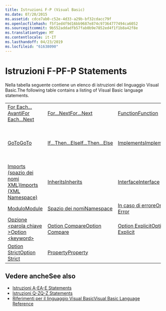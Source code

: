 ```yaml
---
title: Istruzioni F-P (Visual Basic)
ms.date: 07/20/2015
ms.assetid: cdce7ab0-c52e-4d33-a29b-bf32cdacc79f
ms.openlocfilehash: f5f1ed4f9d16bb9687e874c97364777494ca6052
ms.sourcegitcommit: 9b552addadfb57fab0b9e7852ed4f1f1b8a42f8e
ms.translationtype: MT
ms.contentlocale: it-IT
ms.lasthandoff: 04/23/2019
ms.locfileid: "61638090"
---
```

# <a name="f-p-statements"></a><span data-ttu-id="030d5-102">Istruzioni F-P</span><span class="sxs-lookup"><span data-stu-id="030d5-102">F-P Statements</span></span>
<span data-ttu-id="030d5-103">Nella tabella seguente contiene un elenco di istruzioni del linguaggio Visual Basic.</span><span class="sxs-lookup"><span data-stu-id="030d5-103">The following table contains a listing of Visual Basic language statements.</span></span>  
  
|||||  
|---|---|---|---|  
|[<span data-ttu-id="030d5-104">For Each... Avanti</span><span class="sxs-lookup"><span data-stu-id="030d5-104">For Each...Next</span></span>](../../../visual-basic/language-reference/statements/for-each-next-statement.md)|[<span data-ttu-id="030d5-105">For...Next</span><span class="sxs-lookup"><span data-stu-id="030d5-105">For...Next</span></span>](../../../visual-basic/language-reference/statements/for-next-statement.md)|[<span data-ttu-id="030d5-106">Function</span><span class="sxs-lookup"><span data-stu-id="030d5-106">Function</span></span>](../../../visual-basic/language-reference/statements/function-statement.md)|[<span data-ttu-id="030d5-107">Get</span><span class="sxs-lookup"><span data-stu-id="030d5-107">Get</span></span>](../../../visual-basic/language-reference/statements/get-statement.md)|  
|[<span data-ttu-id="030d5-108">GoTo</span><span class="sxs-lookup"><span data-stu-id="030d5-108">GoTo</span></span>](../../../visual-basic/language-reference/statements/goto-statement.md)|[<span data-ttu-id="030d5-109">If...Then...Else</span><span class="sxs-lookup"><span data-stu-id="030d5-109">If...Then...Else</span></span>](../../../visual-basic/language-reference/statements/if-then-else-statement.md)|[<span data-ttu-id="030d5-110">Implements</span><span class="sxs-lookup"><span data-stu-id="030d5-110">Implements</span></span>](../../../visual-basic/language-reference/statements/implements-statement.md)|[<span data-ttu-id="030d5-111">Imports (spazio dei nomi e tipo .NET)</span><span class="sxs-lookup"><span data-stu-id="030d5-111">Imports (.NET Namespace and Type)</span></span>](../../../visual-basic/language-reference/statements/imports-statement-net-namespace-and-type.md)|  
|[<span data-ttu-id="030d5-112">Imports (spazio dei nomi XML)</span><span class="sxs-lookup"><span data-stu-id="030d5-112">Imports (XML Namespace)</span></span>](../../../visual-basic/language-reference/statements/imports-statement-xml-namespace.md)|[<span data-ttu-id="030d5-113">Inherits</span><span class="sxs-lookup"><span data-stu-id="030d5-113">Inherits</span></span>](../../../visual-basic/language-reference/statements/inherits-statement.md)|[<span data-ttu-id="030d5-114">Interface</span><span class="sxs-lookup"><span data-stu-id="030d5-114">Interface</span></span>](../../../visual-basic/language-reference/statements/interface-statement.md)|[<span data-ttu-id="030d5-115">Mid</span><span class="sxs-lookup"><span data-stu-id="030d5-115">Mid</span></span>](../../../visual-basic/language-reference/statements/mid-statement.md)|  
|[<span data-ttu-id="030d5-116">Modulo</span><span class="sxs-lookup"><span data-stu-id="030d5-116">Module</span></span>](../../../visual-basic/language-reference/statements/module-statement.md)|[<span data-ttu-id="030d5-117">Spazio dei nomi</span><span class="sxs-lookup"><span data-stu-id="030d5-117">Namespace</span></span>](../../../visual-basic/language-reference/statements/namespace-statement.md)|[<span data-ttu-id="030d5-118">In caso di errore</span><span class="sxs-lookup"><span data-stu-id="030d5-118">On Error</span></span>](../../../visual-basic/language-reference/statements/on-error-statement.md)|[<span data-ttu-id="030d5-119">Operator</span><span class="sxs-lookup"><span data-stu-id="030d5-119">Operator</span></span>](../../../visual-basic/language-reference/statements/operator-statement.md)|  
|[<span data-ttu-id="030d5-120">Opzione \<parola chiave ></span><span class="sxs-lookup"><span data-stu-id="030d5-120">Option \<keyword></span></span>](../../../visual-basic/language-reference/statements/option-keyword-statement.md)|[<span data-ttu-id="030d5-121">Option Compare</span><span class="sxs-lookup"><span data-stu-id="030d5-121">Option Compare</span></span>](../../../visual-basic/language-reference/statements/option-compare-statement.md)|[<span data-ttu-id="030d5-122">Option Explicit</span><span class="sxs-lookup"><span data-stu-id="030d5-122">Option Explicit</span></span>](../../../visual-basic/language-reference/statements/option-explicit-statement.md)|[<span data-ttu-id="030d5-123">Option Infer</span><span class="sxs-lookup"><span data-stu-id="030d5-123">Option Infer</span></span>](../../../visual-basic/language-reference/statements/option-infer-statement.md)|  
|[<span data-ttu-id="030d5-124">Option Strict</span><span class="sxs-lookup"><span data-stu-id="030d5-124">Option Strict</span></span>](../../../visual-basic/language-reference/statements/option-strict-statement.md)|[<span data-ttu-id="030d5-125">Property</span><span class="sxs-lookup"><span data-stu-id="030d5-125">Property</span></span>](../../../visual-basic/language-reference/statements/property-statement.md)|||  
  
## <a name="see-also"></a><span data-ttu-id="030d5-126">Vedere anche</span><span class="sxs-lookup"><span data-stu-id="030d5-126">See also</span></span>

- [<span data-ttu-id="030d5-127">Istruzioni A-E</span><span class="sxs-lookup"><span data-stu-id="030d5-127">A-E Statements</span></span>](../../../visual-basic/language-reference/statements/a-e-statements.md)
- [<span data-ttu-id="030d5-128">Istruzioni Q-Z</span><span class="sxs-lookup"><span data-stu-id="030d5-128">Q-Z Statements</span></span>](../../../visual-basic/language-reference/statements/q-z-statements.md)
- [<span data-ttu-id="030d5-129">Riferimenti per il linguaggio Visual Basic</span><span class="sxs-lookup"><span data-stu-id="030d5-129">Visual Basic Language Reference</span></span>](../../../visual-basic/language-reference/index.md)
